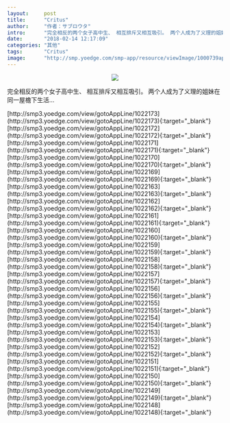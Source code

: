 ```yaml
---
layout:     post
title:      "Critus"
author:     "作者：サブロウタ"
intro:      "完全相反的两个女子高中生、 相互排斥又相互吸引。 两个人成为了义理的姐妹在同一屋檐下生活..."
date:       "2018-02-14 12:17:09"
categories: "其他"
tags:       "Critus"
image:      "http://smp.yoedge.com/smp-app/resource/viewImage/1000739appline.png"
---
```

<div style="text-align: center">
<p><img src="http://smp.yoedge.com/smp-app/resource/viewImage/1000739appline.png"/></p>
</div>
<p class="post-meta">
<span>完全相反的两个女子高中生、 相互排斥又相互吸引。 两个人成为了义理的姐妹在同一屋檐下生活...</span>
</p>
[http://smp3.yoedge.com/view/gotoAppLine/1022173](http://smp3.yoedge.com/view/gotoAppLine/1022173){:target="_blank"}
[http://smp3.yoedge.com/view/gotoAppLine/1022172](http://smp3.yoedge.com/view/gotoAppLine/1022172){:target="_blank"}
[http://smp3.yoedge.com/view/gotoAppLine/1022171](http://smp3.yoedge.com/view/gotoAppLine/1022171){:target="_blank"}
[http://smp3.yoedge.com/view/gotoAppLine/1022170](http://smp3.yoedge.com/view/gotoAppLine/1022170){:target="_blank"}
[http://smp3.yoedge.com/view/gotoAppLine/1022169](http://smp3.yoedge.com/view/gotoAppLine/1022169){:target="_blank"}
[http://smp3.yoedge.com/view/gotoAppLine/1022163](http://smp3.yoedge.com/view/gotoAppLine/1022163){:target="_blank"}
[http://smp3.yoedge.com/view/gotoAppLine/1022162](http://smp3.yoedge.com/view/gotoAppLine/1022162){:target="_blank"}
[http://smp3.yoedge.com/view/gotoAppLine/1022161](http://smp3.yoedge.com/view/gotoAppLine/1022161){:target="_blank"}
[http://smp3.yoedge.com/view/gotoAppLine/1022160](http://smp3.yoedge.com/view/gotoAppLine/1022160){:target="_blank"}
[http://smp3.yoedge.com/view/gotoAppLine/1022159](http://smp3.yoedge.com/view/gotoAppLine/1022159){:target="_blank"}
[http://smp3.yoedge.com/view/gotoAppLine/1022158](http://smp3.yoedge.com/view/gotoAppLine/1022158){:target="_blank"}
[http://smp3.yoedge.com/view/gotoAppLine/1022157](http://smp3.yoedge.com/view/gotoAppLine/1022157){:target="_blank"}
[http://smp3.yoedge.com/view/gotoAppLine/1022156](http://smp3.yoedge.com/view/gotoAppLine/1022156){:target="_blank"}
[http://smp3.yoedge.com/view/gotoAppLine/1022155](http://smp3.yoedge.com/view/gotoAppLine/1022155){:target="_blank"}
[http://smp3.yoedge.com/view/gotoAppLine/1022154](http://smp3.yoedge.com/view/gotoAppLine/1022154){:target="_blank"}
[http://smp3.yoedge.com/view/gotoAppLine/1022153](http://smp3.yoedge.com/view/gotoAppLine/1022153){:target="_blank"}
[http://smp3.yoedge.com/view/gotoAppLine/1022152](http://smp3.yoedge.com/view/gotoAppLine/1022152){:target="_blank"}
[http://smp3.yoedge.com/view/gotoAppLine/1022151](http://smp3.yoedge.com/view/gotoAppLine/1022151){:target="_blank"}
[http://smp3.yoedge.com/view/gotoAppLine/1022150](http://smp3.yoedge.com/view/gotoAppLine/1022150){:target="_blank"}
[http://smp3.yoedge.com/view/gotoAppLine/1022149](http://smp3.yoedge.com/view/gotoAppLine/1022149){:target="_blank"}
[http://smp3.yoedge.com/view/gotoAppLine/1022148](http://smp3.yoedge.com/view/gotoAppLine/1022148){:target="_blank"}


